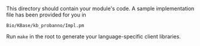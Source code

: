 This directory should contain your module's code.
A sample implementation file has been provided for you in

```Bio/KBase/kb_probanno/Impl.pm```

Run `make` in the root to generate your language-specific client libraries.
